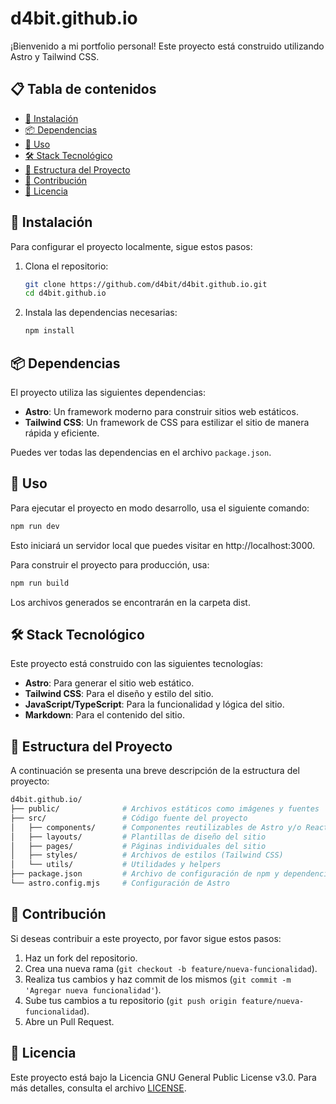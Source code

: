 # d4bit.github.io

¡Bienvenido a mi portfolio personal! Este proyecto está construido utilizando Astro y Tailwind CSS.

## 📋 Tabla de contenidos

- [🚀 Instalación](#🚀-instalación)
- [📦 Dependencias](#📦-dependencias)
- [🔧 Uso](#🔧-uso)
- [🛠️ Stack Tecnológico](#🛠️-stack-tecnológico)
- [📁 Estructura del Proyecto](#📁-estructura-del-proyecto)
- [🤝 Contribución](#🤝-contribución)
- [📜 Licencia](#📜-licencia)

## 🚀 Instalación

Para configurar el proyecto localmente, sigue estos pasos:

1. Clona el repositorio:

    ```bash
    git clone https://github.com/d4bit/d4bit.github.io.git
    cd d4bit.github.io
    ```

2. Instala las dependencias necesarias:

    ```bash
    npm install
    ```

## 📦 Dependencias

El proyecto utiliza las siguientes dependencias:

- **Astro**: Un framework moderno para construir sitios web estáticos.
- **Tailwind CSS**: Un framework de CSS para estilizar el sitio de manera rápida y eficiente.

Puedes ver todas las dependencias en el archivo `package.json`.

## 🔧 Uso

Para ejecutar el proyecto en modo desarrollo, usa el siguiente comando:

```bash
npm run dev
```

Esto iniciará un servidor local que puedes visitar en http://localhost:3000.

Para construir el proyecto para producción, usa:

```bash
npm run build
```

Los archivos generados se encontrarán en la carpeta dist.

## 🛠️ Stack Tecnológico
Este proyecto está construido con las siguientes tecnologías:

- **Astro**: Para generar el sitio web estático.
- **Tailwind CSS**: Para el diseño y estilo del sitio.
- **JavaScript/TypeScript**: Para la funcionalidad y lógica del sitio.
- **Markdown**: Para el contenido del sitio.
  
## 📁 Estructura del Proyecto
A continuación se presenta una breve descripción de la estructura del proyecto:

```bash
d4bit.github.io/
├── public/              # Archivos estáticos como imágenes y fuentes
├── src/                 # Código fuente del proyecto
│   ├── components/      # Componentes reutilizables de Astro y/o React
│   ├── layouts/         # Plantillas de diseño del sitio
│   ├── pages/           # Páginas individuales del sitio
│   ├── styles/          # Archivos de estilos (Tailwind CSS)
│   └── utils/           # Utilidades y helpers
├── package.json         # Archivo de configuración de npm y dependencias
└── astro.config.mjs     # Configuración de Astro
```

## 🤝 Contribución
Si deseas contribuir a este proyecto, por favor sigue estos pasos:

1. Haz un fork del repositorio.
2. Crea una nueva rama (`git checkout -b feature/nueva-funcionalidad`).
3. Realiza tus cambios y haz commit de los mismos (`git commit -m 'Agregar nueva funcionalidad'`).
4. Sube tus cambios a tu repositorio (`git push origin feature/nueva-funcionalidad`).
5. Abre un Pull Request.

## 📜 Licencia
Este proyecto está bajo la Licencia GNU General Public License v3.0. Para más detalles, consulta el archivo [LICENSE](LICENSE).
